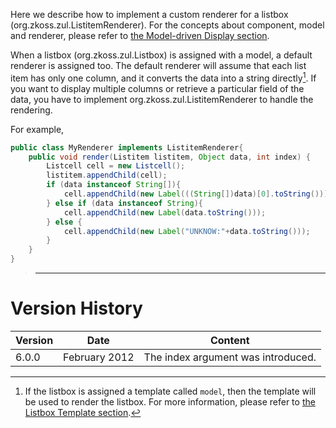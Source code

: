 Here we describe how to implement a custom renderer for a listbox
(<javadoc type="interface">org.zkoss.zul.ListitemRenderer</javadoc>).
For the concepts about component, model and renderer, please refer to
[the Model-driven Display
section](ZK_Developer's_Reference/MVC/Model/List_Model#Model-driven_Display).

When a listbox (<javadoc>org.zkoss.zul.Listbox</javadoc>) is assigned
with a model, a default renderer is assigned too. The default renderer
will assume that each list item has only one column, and it converts the
data into a string directly[^1]. If you want to display multiple columns
or retrieve a particular field of the data, you have to implement
<javadoc type="interface">org.zkoss.zul.ListitemRenderer</javadoc> to
handle the rendering.

For example,

``` java
public class MyRenderer implements ListitemRenderer{
    public void render(Listitem listitem, Object data, int index) {
        Listcell cell = new Listcell();
        listitem.appendChild(cell);
        if (data instanceof String[]){
            cell.appendChild(new Label(((String[])data)[0].toString()));
        } else if (data instanceof String){
            cell.appendChild(new Label(data.toString()));
        } else {
            cell.appendChild(new Label("UNKNOW:"+data.toString()));
        }
    }
}
```

> ------------------------------------------------------------------------
>
> <references/>

# Version History

| Version | Date          | Content                            |
|---------|---------------|------------------------------------|
| 6.0.0   | February 2012 | The index argument was introduced. |

[^1]: If the listbox is assigned a template called `model`, then the
    template will be used to render the listbox. For more information,
    please refer to [the Listbox Template
    section](ZK_Developer's_Reference/MVC/View/Template/Listbox_Template).
